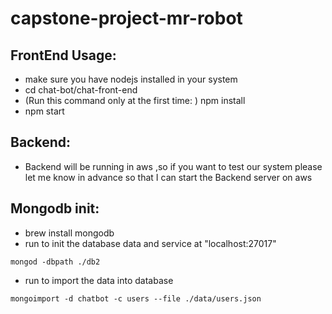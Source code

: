 # capstone-project-mr-robot
## FrontEnd Usage:
* make sure you have nodejs installed in your system
* cd chat-bot/chat-front-end
* (Run this command only at the first time: ) npm install
* npm start

## Backend: 
* Backend will be running in aws ,so if you want to test our system please let me know in advance so that I can start the 
Backend server on aws
## Mongodb init:
* brew install mongodb
* run to init the database data and service at "localhost:27017"
```shell
mongod -dbpath ./db2
```
* run to import the data into database
```shell
mongoimport -d chatbot -c users --file ./data/users.json
```

